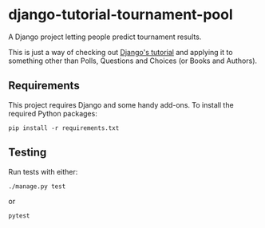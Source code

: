 # django-tutorial-tournament-pool

A Django project letting people predict tournament results.

This is just a way of checking out [Django's tutorial](https://docs.djangoproject.com/en/4.1/intro/) and applying it to something other than Polls, Questions and Choices (or Books and Authors).


## Requirements

This project requires Django and some handy add-ons. To install the required Python packages:

    pip install -r requirements.txt


## Testing

Run tests with either:

    ./manage.py test

or

    pytest
